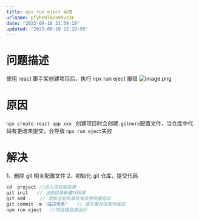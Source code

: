 ```yaml
---
title: npx run eject 异常
urlname: pfyhe9lm7o95vz3r
date: "2023-09-10 21:59:19"
updated: "2023-09-10 22:20:58"
---
```


# 问题描述

使用 react 脚手架创建项目后，执行 npx run eject 报错
![image.png](https://gyg-bawei-zg4-2103b.oss-cn-beijing.aliyuncs.com/6d70ded04181fee25821487c1b745ae7.png)

# 原因

`npx create-react-app xxx ` 创建项目时会创建`.gitnore`配置文件，当仓库中代码有更改未提交，会导致 `npx run eject`失败

# 解决

1、删除 git 相关配置文件
2、初始化 git 仓库，提交代码

```typescript
cd  project	//进入项目根目录
git init　　// 当前目录新建代码库
git add .　　// 添加当前目录所有文件到暂存区
git commit -m '描述信息'　　// 提交暂存区到仓库区
npm run eject	//项目根目录运行
 